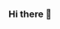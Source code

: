 ### Hi there 👋

<!--
**pllebres/pllebres** is a ✨ _special_ ✨ repository because its `README.md` (this file) appears on your GitHub profile.

Here are some ideas to get you started:

- Login UOC
- Pilar Llebres Ferriol
- En esta PEC, Hemos creado una cuenta en github, hemos instalado visual studio  y Node.js para poder trabajar el código en directamente en el navegador. Para saber cómo hacerlo he leido la documentación de la PEC y visualizado un video de Orielly, dónde me he autentificado como estudiantes de la UOC. Depúes a través de la terminal he configurado mi usuario y email de git. He comprobado que funcionaba con el comando git ini, Posteriormente, desde el navegador en github he creado un nuevo repositorio dónde he creado este README.md que ahora estoy editando con lo que se me pide en la tarea. Las dificultades no han sido grandes. He conseguido resolverlo en unos 50 minutos.  
-->
